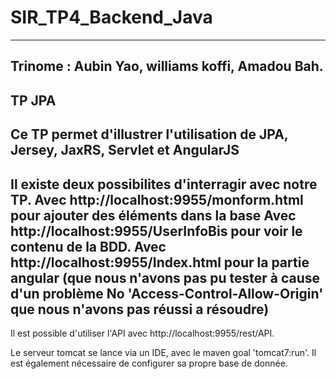 # SIR_TP4_Backend_Java
------------------
## Trinome : Aubin Yao, williams koffi, Amadou Bah.  
## TP JPA

Ce TP permet d'illustrer l'utilisation de JPA, Jersey, JaxRS, Servlet et AngularJS
------------------
Il existe deux possibilites d'interragir avec notre TP.
Avec http://localhost:9955/monform.html pour ajouter des éléments dans la base
Avec http://localhost:9955/UserInfoBis pour voir le contenu de la BDD.
Avec http://localhost:9955/Index.html pour la partie angular (que nous n'avons pas pu tester à cause d'un problème No 'Access-Control-Allow-Origin' que nous n'avons pas réussi a résoudre)
------------------
Il est possible d'utiliser l'API avec http://localhost:9955/rest/API.

Le serveur tomcat se lance via un IDE, avec le maven goal 'tomcat7:run'.
Il est également nécessaire de configurer sa propre base de donnée.

